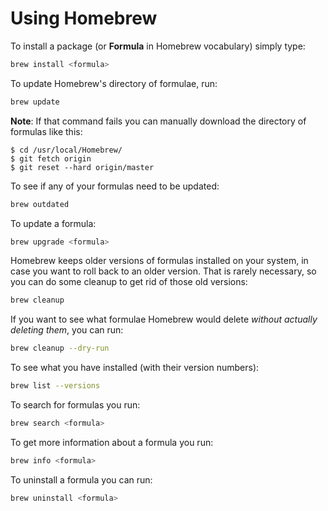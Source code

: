 # Using Homebrew

To install a package (or **Formula** in Homebrew vocabulary) simply type:

```sh
brew install <formula>
```

To update Homebrew's directory of formulae, run:

```sh
brew update
```

**Note**: If that command fails you can manually download the directory of
formulas like this:

```console
$ cd /usr/local/Homebrew/
$ git fetch origin
$ git reset --hard origin/master
```

To see if any of your formulas need to be updated:

```sh
brew outdated
```

To update a formula:

```sh
brew upgrade <formula>
```

Homebrew keeps older versions of formulas installed on your system, in case you
want to roll back to an older version. That is rarely necessary, so you can do
some cleanup to get rid of those old versions:

```sh
brew cleanup
```

If you want to see what formulae Homebrew would delete _without actually
deleting them_, you can run:

```sh
brew cleanup --dry-run
```

To see what you have installed (with their version numbers):

```sh
brew list --versions
```

To search for formulas you run:

```sh
brew search <formula>
```

To get more information about a formula you run:

```sh
brew info <formula>
```

To uninstall a formula you can run:

```sh
brew uninstall <formula>
```
